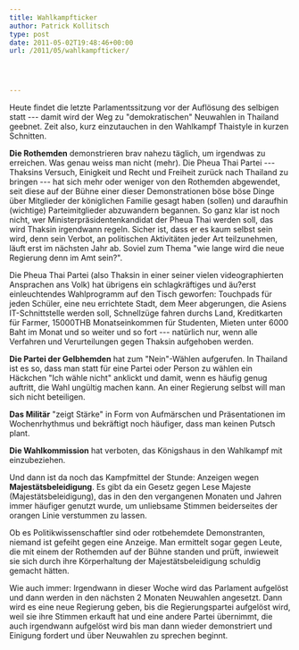 ```yaml
---
title: Wahlkampfticker
author: Patrick Kollitsch
type: post
date: 2011-05-02T19:48:46+00:00
url: /2011/05/wahlkampfticker/




---
```

Heute findet die letzte Parlamentssitzung vor der Auflösung des selbigen statt --- damit wird der Weg zu "demokratischen" Neuwahlen in Thailand geebnet. Zeit also, kurz einzutauchen in den Wahlkampf Thaistyle in kurzen Schnitten.

**Die Rothemden** demonstrieren brav nahezu täglich, um irgendwas zu erreichen. Was genau weiss man nicht (mehr). Die Pheua Thai Partei --- Thaksins Versuch, Einigkeit und Recht und Freiheit zurück nach Thailand zu bringen --- hat sich mehr oder weniger von den Rothemden abgewendet, seit diese auf der Bühne einer dieser Demonstrationen böse böse Dinge über Mitglieder der königlichen Familie gesagt haben (sollen) und daraufhin (wichtige) Parteimitglieder abzuwandern begannen. So ganz klar ist noch nicht, wer Ministerpräsidentenkandidat der Pheua Thai werden soll, das wird Thaksin irgendwann regeln. Sicher ist, dass er es kaum selbst sein wird, denn sein Verbot, an politischen Aktivitäten jeder Art teilzunehmen, läuft erst im nächsten Jahr ab. Soviel zum Thema "wie lange wird die neue Regierung denn im Amt sein?".

Die Pheua Thai Partei (also Thaksin in einer seiner vielen videographierten Ansprachen ans Volk) hat übrigens ein schlagkräftiges und äu?erst einleuchtendes Wahlprogramm auf den Tisch geworfen: Touchpads für jeden Schüler, eine neu errichtete Stadt, dem Meer abgerungen, die Asiens IT-Schnittstelle werden soll, Schnellzüge fahren durchs Land, Kreditkarten für Farmer, 15000THB Monatseinkommen für Studenten, Mieten unter 6000 Baht im Monat und so weiter und so fort --- natürlich nur, wenn alle Verfahren und Verurteilungen gegen Thaksin aufgehoben werden.

**Die Partei der Gelbhemden** hat zum "Nein"-Wählen aufgerufen. In Thailand ist es so, dass man statt für eine Partei oder Person zu wählen ein Häckchen "Ich wähle nicht" anklickt und damit, wenn es häufig genug auftritt, die Wahl ungültig machen kann. An einer Regierung selbst will man sich nicht beteiligen.

**Das Militär** "zeigt Stärke" in Form von Aufmärschen und Präsentationen im Wochenrhythmus und bekräftigt noch häufiger, dass man keinen Putsch plant.

**Die Wahlkommission** hat verboten, das Königshaus in den Wahlkampf mit einzubeziehen. 

Und dann ist da noch das Kampfmittel der Stunde: Anzeigen wegen **Majestätsbeleidigung**. Es gibt da ein Gesetz gegen Lese Majeste (Majestätsbeleidigung), das in den den vergangenen Monaten und Jahren immer häufiger genutzt wurde, um unliebsame Stimmen beiderseites der orangen Linie verstummen zu lassen. 

Ob es Politikwissenschaftler sind oder rotbehemdete Demonstranten, niemand ist gefeiht gegen eine Anzeige. Man ermittelt sogar gegen Leute, die mit einem der Rothemden auf der Bühne standen und prüft, inwieweit sie sich durch ihre Körperhaltung der Majestätsbeleidigung schuldig gemacht hätten. 

Wie auch immer: Irgendwann in dieser Woche wird das Parlament aufgelöst und dann werden in den nächsten 2 Monaten Neuwahlen angesetzt. Dann wird es eine neue Regierung geben, bis die Regierungspartei aufgelöst wird, weil sie ihre Stimmen erkauft hat und eine andere Partei übernimmt, die auch irgendwann aufgelöst wird bis man dann wieder demonstriert und Einigung fordert und über Neuwahlen zu sprechen beginnt.